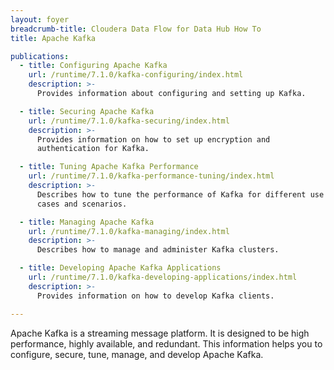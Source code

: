 ```yaml
---
layout: foyer
breadcrumb-title: Cloudera Data Flow for Data Hub How To
title: Apache Kafka

publications:
  - title: Configuring Apache Kafka
    url: /runtime/7.1.0/kafka-configuring/index.html
    description: >-
      Provides information about configuring and setting up Kafka.

  - title: Securing Apache Kafka
    url: /runtime/7.1.0/kafka-securing/index.html
    description: >-
      Provides information on how to set up encryption and
      authentication for Kafka.

  - title: Tuning Apache Kafka Performance
    url: /runtime/7.1.0/kafka-performance-tuning/index.html
    description: >-
      Describes how to tune the performance of Kafka for different use
      cases and scenarios.

  - title: Managing Apache Kafka
    url: /runtime/7.1.0/kafka-managing/index.html
    description: >-
      Describes how to manage and administer Kafka clusters.

  - title: Developing Apache Kafka Applications
    url: /runtime/7.1.0/kafka-developing-applications/index.html
    description: >-
      Provides information on how to develop Kafka clients.

---
```


Apache Kafka is a streaming message platform. It is designed to be high performance, highly available, and redundant. This information helps you to configure, secure, tune, manage, and develop Apache Kafka.
